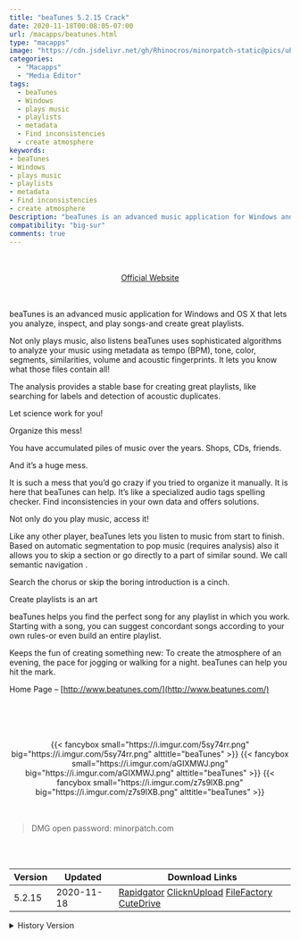 ```yaml
---
title: "beaTunes 5.2.15 Crack"
date: 2020-11-18T00:08:05-07:00
url: /macapps/beatunes.html
type: "macapps"
image: "https://cdn.jsdelivr.net/gh/Rhinocros/minorpatch-static@pics/uPic/emWObj.png"
categories:
  - "Macapps"
  - "Media Editor"
tags:
  - beaTunes
  - Windows
  - plays music
  - playlists
  - metadata
  - Find inconsistencies
  - create atmosphere
keywords:
- beaTunes
- Windows
- plays music
- playlists
- metadata
- Find inconsistencies
- create atmosphere
Description: "beaTunes is an advanced music application for Windows and OS X that lets you analyze, inspect, and play songs-and create great playlists."
compatibility: "big-sur"
comments: true
---
```


<br/>
<br/>
<center>
<a href="http://www.beatunes.com/" target="blank"><div class="border border-blue-500 rounded-lg transition duration-500 
    ease-in-out w-48 text-lg text-blue-500 text-center px-2 hover:bg-blue-500 hover:text-white">
  Official Website 
</div></a>
</center>
<br/>
<br/>

beaTunes is an advanced music application for Windows and OS X that lets you analyze, inspect, and play songs-and create great playlists.

Not only plays music, also listens beaTunes uses sophisticated algorithms to analyze your music using metadata as tempo (BPM), tone, color, segments, similarities, volume and acoustic fingerprints. It lets you know what those files contain all!

The analysis provides a stable base for creating great playlists, like searching for labels and detection of acoustic duplicates.

Let science work for you!

Organize this mess!

You have accumulated piles of music over the years. Shops, CDs, friends.

And it’s a huge mess.

It is such a mess that you’d go crazy if you tried to organize it manually. It is here that beaTunes can help. It’s like a specialized audio tags spelling checker. Find inconsistencies in your own data and offers solutions.

Not only do you play music, access it!

Like any other player, beaTunes lets you listen to music from start to finish. Based on automatic segmentation to pop music (requires analysis) also it allows you to skip a section or go directly to a part of similar sound. We call  semantic navigation .

Search the chorus or skip the boring introduction is a cinch.

Create playlists is an art

beaTunes helps you find the perfect song for any playlist in which you work. Starting with a song, you can suggest concordant songs according to your own rules-or even build an entire playlist.

Keeps the fun of creating something new: To create the atmosphere of an evening, the pace for jogging or walking for a night. beaTunes can help you hit the mark.


Home Page – [http://www.beatunes.com/](http://www.beatunes.com/)

<br/>
<br/>
<script async src="https://pagead2.googlesyndication.com/pagead/js/adsbygoogle.js"></script>
<ins class="adsbygoogle"
     style="display:block; text-align:center;"
     data-ad-layout="in-article"
     data-ad-format="fluid"
     data-ad-client="ca-pub-8746275014476192"
     data-ad-slot="5144997159"></ins>
<script>
     (adsbygoogle = window.adsbygoogle || []).push({});
</script>
<br/>
<br/>


<center>
<div class="w-full grid grid-cols-3 flex gap-2">
{{< fancybox small="https://i.imgur.com/5sy74rr.png" big="https://i.imgur.com/5sy74rr.png" alttitle="beaTunes" >}}
{{< fancybox small="https://i.imgur.com/aGIXMWJ.png" big="https://i.imgur.com/aGIXMWJ.png" alttitle="beaTunes" >}}
{{< fancybox small="https://i.imgur.com/z7s9lXB.png" big="https://i.imgur.com/z7s9lXB.png" alttitle="beaTunes" >}}
</div>
</center>

<br/>
<br/>


> DMG open password: minorpatch.com

<br/>

<br/>
<div id="history_version" class="history_version">

| Version | Updated | Download Links |
| ---- | ---- | ---- |
| 5.2.15 | 2020-11-18 | [Rapidgator](https://ouo.io/SMlNnK)   [ClicknUpload](https://ouo.io/laanw3)   [FileFactory](https://ouo.io/Jyqie7)   [CuteDrive](https://ouo.io/uzhJrUk) |
<details>
<summary>History Version</summary>

| Version | Updated | Download Links |
| ---- | ---- | ---- |
| 5.2.14 | 2020-11-09 | [Rapidgator](https://ouo.io/QjHDt0)   [ClicknUpload](https://ouo.io/J9tOtH)   [FileFactory](https://ouo.io/sNtaz8)   [CuteDrive](https://ouo.io/y5jzWq) |
| 5.2.13 | 2020-08-29 | [UsersCloud](https://ouo.io/xl7Yob)   [ClicknUpload](https://ouo.io/PUVYc1)   [FileFactory](https://ouo.io/BVodSJ5)   [CuteDrive](https://ouo.io/ChjqMP) |
| 5.2.11 | 2020-08-05 | [UsersCloud](https://ouo.io/022ISw)   [ClicknUpload](https://ouo.io/LVIxhf)   [FileFactory](https://ouo.io/QBU2IW)   [CuteDrive](https://ouo.io/TtTYQ8G) |
| 5.2.10 | 2020-07-08 | [UsersCloud](https://ouo.io/N2Q6w8)   [ClicknUpload](https://ouo.io/DLMqRo)   [FileFactory](https://ouo.io/SzrK7a)   [CuteDrive](https://ouo.io/gC8pp3) |
| 5.2.9 | 2020-06-08 | [UsersCloud](https://ouo.io/IJT99P)   [ClicknUpload](https://ouo.io/PiKIrs)   [FileFactory](https://ouo.io/koEylZ)   [CuteDrive](https://ouo.io/iawQrc) |
| 5.2.7 | 2020-03-30 | [UsersCloud](https://ouo.io/CfPyCv)   [ClicknUpload](https://ouo.io/bLU0qk7)   [FileFactory](https://ouo.io/d1UnN6)   [CuteDrive](https://ouo.io/dGPHnPZ) |
| 5.2.6 | 2020-03-08 | [UsersCloud](https://ouo.io/0AP063)   [ClicknUpload](https://ouo.io/PvoRgT1)   [FileFactory](https://ouo.io/gGX0NT)   [CuteDrive](https://ouo.io/O7zAFR) |
</details>

</div>
